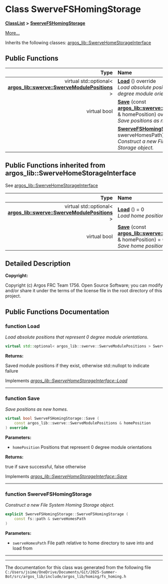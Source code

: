 

# Class SwerveFSHomingStorage



[**ClassList**](annotated.md) **>** [**SwerveFSHomingStorage**](class_swerve_f_s_homing_storage.md)



[More...](#detailed-description)




Inherits the following classes: [argos\_lib::SwerveHomeStorageInterface](classargos__lib_1_1_swerve_home_storage_interface.md)






















































## Public Functions

| Type | Name |
| ---: | :--- |
| virtual std::optional&lt; [**argos\_lib::swerve::SwerveModulePositions**](structargos__lib_1_1swerve_1_1_swerve_module_positions.md) &gt; | [**Load**](#function-load) () override<br>_Load absolute positions that represent 0 degree module orientations._  |
| virtual bool | [**Save**](#function-save) (const [**argos\_lib::swerve::SwerveModulePositions**](structargos__lib_1_1swerve_1_1_swerve_module_positions.md) & homePosition) override<br>_Save positions as new homes._  |
|   | [**SwerveFSHomingStorage**](#function-swervefshomingstorage) (const fs::path & swerveHomesPath) <br>_Construct a new File System Homing Storage object._  |


## Public Functions inherited from argos_lib::SwerveHomeStorageInterface

See [argos\_lib::SwerveHomeStorageInterface](classargos__lib_1_1_swerve_home_storage_interface.md)

| Type | Name |
| ---: | :--- |
| virtual std::optional&lt; [**argos\_lib::swerve::SwerveModulePositions**](structargos__lib_1_1swerve_1_1_swerve_module_positions.md) &gt; | [**Load**](classargos__lib_1_1_swerve_home_storage_interface.md#function-load) () = 0<br>_Load home position from persistent storage._  |
| virtual bool | [**Save**](classargos__lib_1_1_swerve_home_storage_interface.md#function-save) (const [**argos\_lib::swerve::SwerveModulePositions**](structargos__lib_1_1swerve_1_1_swerve_module_positions.md) & homePosition) = 0<br>_Save home position to persistent storage._  |






















































## Detailed Description




**Copyright:**

Copyright (c) Argos FRC Team 1756. Open Source Software; you can modify and/or share it under the terms of the license file in the root directory of this project. 





    
## Public Functions Documentation




### function Load 

_Load absolute positions that represent 0 degree module orientations._ 
```C++
virtual std::optional< argos_lib::swerve::SwerveModulePositions > SwerveFSHomingStorage::Load () override
```





**Returns:**

Saved module positions if they exist, otherwise std::nullopt to indicate failure 





        
Implements [*argos\_lib::SwerveHomeStorageInterface::Load*](classargos__lib_1_1_swerve_home_storage_interface.md#function-load)


<hr>



### function Save 

_Save positions as new homes._ 
```C++
virtual bool SwerveFSHomingStorage::Save (
    const argos_lib::swerve::SwerveModulePositions & homePosition
) override
```





**Parameters:**


* `homePosition` Positions that represent 0 degree module orientations 



**Returns:**

true if save successful, false otherwise 





        
Implements [*argos\_lib::SwerveHomeStorageInterface::Save*](classargos__lib_1_1_swerve_home_storage_interface.md#function-save)


<hr>



### function SwerveFSHomingStorage 

_Construct a new File System Homing Storage object._ 
```C++
explicit SwerveFSHomingStorage::SwerveFSHomingStorage (
    const fs::path & swerveHomesPath
) 
```





**Parameters:**


* `swerveHomesPath` File path relative to home directory to save into and load from 




        

<hr>

------------------------------
The documentation for this class was generated from the following file `C:/Users/jsime/OneDrive/Documents/Git/2025-Summer-Bot/src/argos_lib/include/argos_lib/homing/fs_homing.h`

